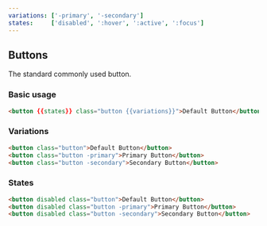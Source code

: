 ```yaml
---
variations: ['-primary', '-secondary']
states:     ['disabled', ':hover', ':active', ':focus']
---
```


## Buttons

The standard commonly used button.

### Basic usage

```html
<button {{states}} class="button {{variations}}">Default Button</button>
```

### Variations

```html
<button class="button">Default Button</button>
<button class="button -primary">Primary Button</button>
<button class="button -secondary">Secondary Button</button>
```

### States

```html
<button disabled class="button">Default Button</button>
<button disabled class="button -primary">Primary Button</button>
<button disabled class="button -secondary">Secondary Button</button>
```